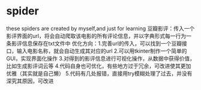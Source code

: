 # spider
these spiders are created by myself,and just for learning
豆瓣影评：传入一个影评界面的url，将会自动爬取该电影的所有评论信息，并以字典形式每一行为一条影评信息保存在txt文件中
          优化方向：1.完善url的传入，可以找到一个豆瓣接口，输入电影名称，就会自动生成其对应的url
                   2.可以用tkinter制作一个简单的GUI，实现界面化操作
                   3.对得到的影评信息进行可视化操作，从数据中获得价值，比如生成影评词云等
                   4.代码自身也可优化，有些地方过于冗余，可改进使其更加优雅（其实就是自己懒）
                   5.代码有几处报错，直接用try模糊处理了过去，并没有深究其原因，可改进
